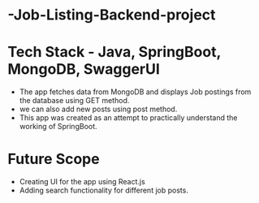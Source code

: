 # -Job-Listing-Backend-project

# Tech Stack - Java, SpringBoot, MongoDB, SwaggerUI
- The app fetches data from MongoDB and displays Job postings from the database using GET method.
- we can also add new posts using post method.
- This app was created as an attempt to practically understand the working of SpringBoot.

# Future Scope
- Creating UI for the app using React.js 
- Adding search functionality for different job posts.
